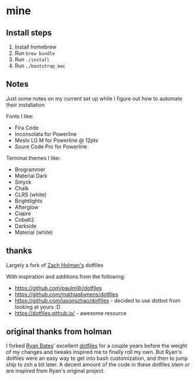 # mine

## Install steps
1. Install homebrew
1. Run `brew bundle`
1. Run `./install`
1. Run `./bootstrap_mac`

## Notes
Just some notes on my current set up while I figure out how to automate their installation

Fonts I like:
- Fira Code
- Inconsolata for Powerline
- Meslo LG M for Powerline @ 12pts
- Soure Code Pro for Powerline

Terminal themes I like:
- Brogrammer
- Material Dark
- Smyck
- Chalk
- CLRS (white)
- Brightlights
- Afterglow
- Ciapre
- Cobalt2
- Darkside
- Material (white)

## thanks
Largely a fork of [Zach Holman's](https://github.com/holman) dotfiles

With inspiration and additions from the following:
- https://github.com/paulmillr/dotfiles
- https://github.com/mathiasbynens/dotfiles
- https://github.com/jasonszhao/dotfiles - decided to use dotbot from looking at yours :D
- https://dotfiles.github.io/ - awesome resource

## original thanks from holman

I forked [Ryan Bates](http://github.com/ryanb)' excellent
[dotfiles](http://github.com/ryanb/dotfiles) for a couple years before the
weight of my changes and tweaks inspired me to finally roll my own. But Ryan's
dotfiles were an easy way to get into bash customization, and then to jump ship
to zsh a bit later. A decent amount of the code in these dotfiles stem or are
inspired from Ryan's original project.
